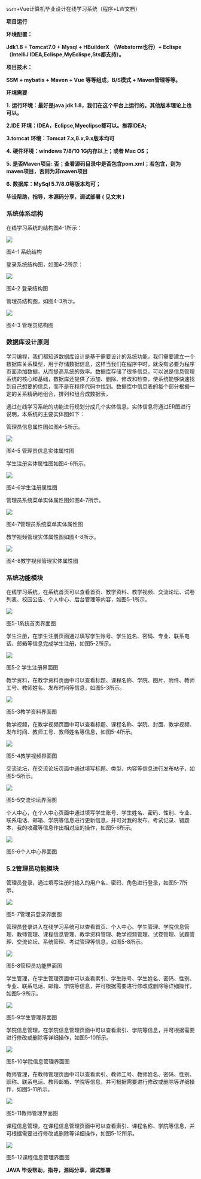 ssm+Vue计算机毕业设计在线学习系统（程序+LW文档）

**项目运行**

**环境配置：**

**Jdk1.8 + Tomcat7.0 + Mysql + HBuilderX** **（Webstorm也行）+ Eclispe（IntelliJ
IDEA,Eclispe,MyEclispe,Sts都支持）。**

**项目技术：**

**SSM + mybatis + Maven + Vue** **等等组成，B/S模式 + Maven管理等等。**

**环境需要**

**1.** **运行环境：最好是java jdk 1.8，我们在这个平台上运行的。其他版本理论上也可以。**

**2.IDE** **环境：IDEA，Eclipse,Myeclipse都可以。推荐IDEA;**

**3.tomcat** **环境：Tomcat 7.x,8.x,9.x版本均可**

**4.** **硬件环境：windows 7/8/10 1G内存以上；或者 Mac OS；**

**5.** **是否Maven项目: 否；查看源码目录中是否包含pom.xml；若包含，则为maven项目，否则为非maven项目**

**6.** **数据库：MySql 5.7/8.0等版本均可；**

**毕设帮助，指导，本源码分享，调试部署** **(** **见文末** **)**

### 系统体系结构

在线学习系统的结构图4-1所示：

![](./res/38f9b12dce4b473296965d5b4034f06e.png)

图4-1 系统结构

登录系统结构图，如图4-2所示：

![](./res/eb0126261eb24a3a902eb133219bca27.png)

图4-2 登录结构图

管理员结构图，如图4-3所示。

![](./res/1d2f3cec0672496c97987c0aa3d88307.png)

图4-3 管理员结构图

### 数据库设计原则

学习编程，我们都知道数据库设计是基于需要设计的系统功能，我们需要建立一个数据库关系模型，用于存储数据信息，这样当我们在程序中时，就没有必要为程序页面添加数据，从而提高系统的效率。数据库存储了很多信息，可以说是信息管理系统的核心和基础，数据库还提供了添加、删除、修改和检查，使系统能够快速找到自己想要的信息，而不是在程序代码中找到。数据库中信息表的每个部分根据一定的关系精确地组合，排列和组合成数据表。

通过在线学习系统的功能进行规划分成几个实体信息，实体信息将通过ER图进行说明，本系统的主要实体图如下：

管理员信息属性图如图4-5所示。

![](./res/b3caec2837034396a11e9aeaae35adf3.png)

图4-5 管理员信息实体属性图

学生注册实体属性图如图4-6所示。

![](./res/c9637035f2184c14a47134fed2f36c45.png)

图4-6学生注册属性图

管理员系统菜单实体属性图如图4-7所示。

![](./res/0f3ce98486704295bc8bc9febf68416c.png)

图4-7管理员系统菜单实体属性图

教学视频管理实体属性图如图4-8所示。

![](./res/8c2c48d0a4254b4bb76c26ac0f52ff7f.png)

图4-8教学视频管理实体属性图

### 系统功能模块

在线学习系统，在系统首页可以查看首页、教学资料、教学视频、交流论坛、试卷列表、校园公告、个人中心、后台管理等内容，如图5-1所示。

![](./res/d41c104b663d42f6b9d8cc449265eef3.png)

图5-1系统首页界面图

学生注册，在学生注册页面通过填写学生账号、学生姓名、密码、专业、联系电话、邮箱等信息完成学生注册，如图5-2所示。

![](./res/e3c46e9fe5c24207a927775018b05c00.png)

图5-2 学生注册界面图

教学资料，在教学资料页面中可以查看标题、课程名称、学院、图片、附件、教师工号、教师姓名、发布时间等信息，如图5-3所示。

![](./res/7f97273c850340e699958a7483496f40.png)

图5-3教学资料界面图

教学视频，在教学视频页面中可以查看标题、课程名称、学院、封面、教学视频、发布时间、教师工号、教师姓名等信息，如图5-4所示。

![](./res/c6c1eb78834a4b25baee412088e17dff.png)

图5-4教学视频界面图

交流论坛，在交流论坛页面中通过填写标题、类型、内容等信息进行发布帖子，如图5-5所示。

![](./res/7c9ef9ca0bce472e93764cf70bd57f02.png)

图5-5交流论坛界面图

个人中心，在个人中心页面中通过填写学生账号、学生姓名、密码、性别、专业、联系电话、邮箱、学院等信息进行更新信息，并可对我的发布、考试记录、错题本、我的收藏等信息作出相对应的操作，如图5-6所示。

![](./res/1b3c812adf9c4455ac1f403d82eca821.png)

图5-6个人中心界面图

### 5.2管理员功能模块

管理员登录，通过填写注册时输入的用户名、密码、角色进行登录，如图5-7所示。

![](./res/19ae1b6548c446fc950693986bac4228.png)

图5-7管理员登录界面图

管理员登录进入在线学习系统可以查看首页、个人中心、学生管理、学院信息管理、教师管理、课程信息管理、教学资料管理、教学视频管理、试卷管理、试题管理、交流论坛、系统管理、考试管理等信息，如图5-8所示。

![](./res/9a6a1e708c4545968ab1abd6a51f40c5.png)

图5-8管理员功能界面图

学生管理，在学生管理页面中可以查看索引、学生账号、学生姓名、密码、性别、专业、联系电话、邮箱、学院等信息，并可根据需要进行修改或删除等详细操作，如图5-9所示。

![](./res/4df9666989ca43298d104711c29d689b.png)

图5-9学生管理界面图

学院信息管理，在学院信息管理页面中可以查看索引、学院等信息，并可根据需要进行修改或删除等详细操作，如图5-10所示。

![](./res/e40b86bda53d4156b5f660de2215e103.png)

图5-10学院信息管理界面图

教师管理，在教师管理页面中可以查看索引、教师工号、教师姓名、密码、性别、职称、联系电话、教师邮箱、学院等信息，并可根据需要进行修改或删除等详细操作，如图5-11所示。

![](./res/e55d6b84ddd440208527ffd4a041d934.png)

图5-11教师管理界面图

课程信息管理，在课程信息管理页面中可以查看索引、课程名称、学院等信息，并可根据需要进行修改或删除等详细操作，如图5-12所示。

![](./res/1e93cc360fbc4eae8bad3e20e1f98a71.png)

图5-12课程信息管理界面图

**JAVA** **毕设帮助，指导，源码分享，调试部署**


